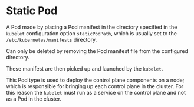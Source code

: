 # Static Pod

A Pod made by placing a Pod manifest in the directory specified in the
`kubelet` configuration option `staticPodPath`, which is usually set to
the `/etc/kubernetes/manifests` directory.

Can only be deleted by removing the Pod manifest file from the configured
directory.

These manifest are then picked up and launched by the `kubelet`.

This Pod type is used to deploy the control plane components on a node; which
is responsible for bringing up each control plane in the cluster. For this
reason the `kubelet` must run as a service on the control plane and not as a
Pod in the cluster.

